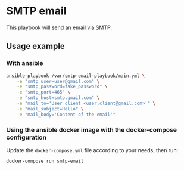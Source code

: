 SMTP email
==========

This playbook will send an email via SMTP.

Usage example
-------------

### With ansible

```bash
ansible-playbook /var/smtp-email-playbook/main.yml \
    -e "smtp_user=user@gmail.com" \
    -e "smtp_password=fake_password" \
    -e "smtp_port=465" \
    -e "smtp_host=smtp.gmail.com" \
    -e "mail_to='User client <user.client@gmail.com>'" \
    -e "mail_subject=Hello" \
    -e "mail_body='Content of the email'"
```

### Using the ansible docker image with the docker-compose configuration

Update the `docker-compose.yml` file according to your needs, then run:

```
docker-compose run smtp-email
```

